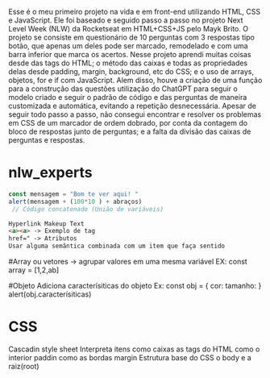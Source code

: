 Esse é o meu primeiro projeto na vida e em front-end utilizando HTML, CSS e JavaScript. Ele foi baseado e seguido passo a passo no projeto Next Level Week (NLW) da Rocketseat em HTML+CSS+JS pelo Mayk Brito. 
O projeto se consiste em questionário de 10 perguntas com 3 respostas tipo botão, que apenas um deles pode ser marcado, remodelado e com uma barra inferior que marca os acertos.
Nesse projeto aprendi muitas coisas desde das tags do HTML; o método das caixas e todas as propriedades delas desde padding, margin, background, etc do CSS; e o uso de arrays,  objetos, for e if com JavaScript. Alem disso, houve a criação de uma função para a construção das questões utilização do ChatGPT para seguir o modelo criado e seguir o padrão de código e das perguntas de maneira customizada e automática, evitando a repetição desnecessária.
Apesar de seguir todo passo a passo, não consegui encontrar e resolver os problemas em CSS de um marcador de ordem dobrado, por conta da contagem do bloco de respostas junto de perguntas; e a falta da divisão das caixas de perguntas e respostas.























# nlw_experts
```js
const mensagem = "Bom te ver aqui! "
alert(mensagem + (100*10 ) + abraços)
 // Código concatenado (União de variáveis) 
```

```HTML
Hyperlink Makeup Text
<a><a> -> Exemplo de tag
href=" -> Atributos
Usar alguma semântica combinada com um item que faça sentido
```
#Array ou vetores
-> agrupar valores em uma mesma variável
EX: const array = [1,2,ab]

#Objeto
Adiciona caracterísiticas do objeto
Ex: const obj = {
  cor:
  tamanho:
}
alert(obj.caracterísiticas)


# CSS
  Cascadin style sheet
  Interpreta itens como caixas as tags do HTML
  como o interior paddin
  como as bordas margin
  Estrutura base do CSS o body e a raiz(root) <html>
